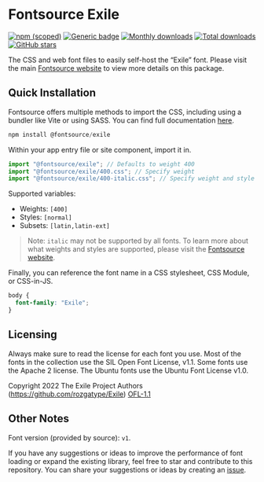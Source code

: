 # Fontsource Exile

[![npm (scoped)](https://img.shields.io/npm/v/@fontsource/exile?color=brightgreen)](https://www.npmjs.com/package/@fontsource/exile) [![Generic badge](https://img.shields.io/badge/fontsource-passing-brightgreen)](https://github.com/fontsource/fontsource) [![Monthly downloads](https://badgen.net/npm/dm/@fontsource/exile)](https://github.com/fontsource/fontsource) [![Total downloads](https://badgen.net/npm/dt/@fontsource/exile)](https://github.com/fontsource/fontsource) [![GitHub stars](https://img.shields.io/github/stars/fontsource/fontsource.svg?style=social&label=Star)](https://github.com/fontsource/fontsource/stargazers)

The CSS and web font files to easily self-host the “Exile” font. Please visit the main [Fontsource website](https://fontsource.org/fonts/exile) to view more details on this package.

## Quick Installation

Fontsource offers multiple methods to import the CSS, including using a bundler like Vite or using SASS. You can find full documentation [here](https://fontsource.org/docs/getting-started/introduction).

```javascript
npm install @fontsource/exile
```

Within your app entry file or site component, import it in.

```javascript
import "@fontsource/exile"; // Defaults to weight 400
import "@fontsource/exile/400.css"; // Specify weight
import "@fontsource/exile/400-italic.css"; // Specify weight and style
```

Supported variables:
- Weights: `[400]`
- Styles: `[normal]`
- Subsets: `[latin,latin-ext]`

> Note: `italic` may not be supported by all fonts. To learn more about what weights and styles are supported, please visit the [Fontsource website](https://fontsource.org/fonts/exile).

Finally, you can reference the font name in a CSS stylesheet, CSS Module, or CSS-in-JS.

```css
body {
  font-family: "Exile";
}
```

## Licensing
Always make sure to read the license for each font you use. Most of the fonts in the collection use the SIL Open Font License, v1.1. Some fonts use the Apache 2 license. The Ubuntu fonts use the Ubuntu Font License v1.0.

Copyright 2022 The Exile Project Authors (https://github.com/rozgatype/Exile)
[OFL-1.1](https://openfontlicense.org)

## Other Notes
Font version (provided by source): `v1`.

If you have any suggestions or ideas to improve the performance of font loading or expand the existing library, feel free to star and contribute to this repository. You can share your suggestions or ideas by creating an [issue](https://github.com/fontsource/fontsource/issues).